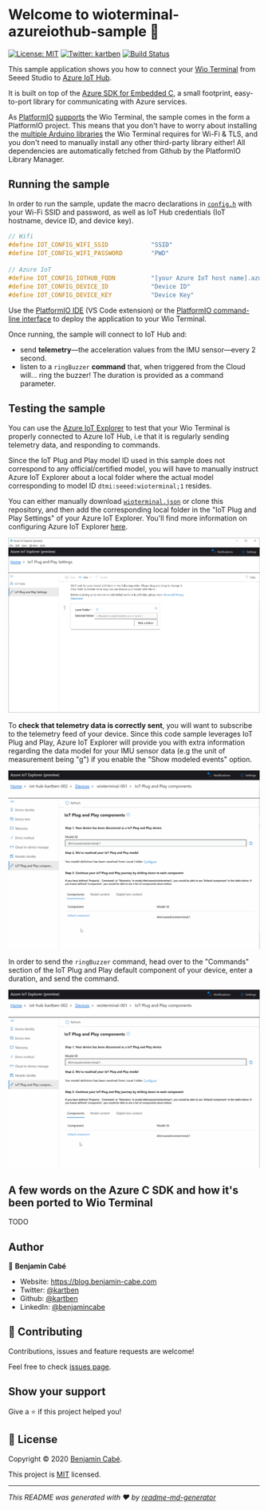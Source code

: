 # Welcome to wioterminal-azureiothub-sample 👋
[![License: MIT](https://img.shields.io/badge/License-MIT-yellow.svg)](/LICENSE)
[![Twitter: kartben](https://img.shields.io/twitter/follow/kartben.svg?style=social)](https://twitter.com/kartben)
[![Build Status](https://travis-ci.org/kartben/wioterminal-azureiothub-sample.svg?branch=master)](https://travis-ci.org/kartben/wioterminal-azureiothub-sample)

This sample application shows you how to connect your [Wio Terminal](https://www.seeedstudio.com/Wio-Terminal-p-4509.html) from Seeed Studio to [Azure IoT Hub](https://azure.microsoft.com/services/iot-hub). 

It is built on top of the [Azure SDK for Embedded C](https://github.com/Azure/azure-sdk-for-c), a small footprint, easy-to-port library for communicating with Azure services.

As [PlatformIO](https://platformio.org/) [supports](https://docs.platformio.org/en/latest/boards/atmelsam/seeed_wio_terminal.html) the Wio Terminal, the sample comes in the form a PlatformIO project. This means that you don't have to worry about installing the [multiple Arduino libraries](https://wiki.seeedstudio.com/Wio-Terminal-Network-Overview/) the Wio Terminal requires for Wi-Fi & TLS, and you don't need to manually install any other third-party library either! All dependencies are automatically fetched from Github by the PlatformIO Library Manager.

## Running the sample

In order to run the sample, update the macro declarations in [``config.h``](include/config.h) with your Wi-Fi SSID and password, as well as IoT Hub credentials (IoT hostname, device ID, and device key).

```cpp
// Wifi
#define IOT_CONFIG_WIFI_SSID            "SSID"
#define IOT_CONFIG_WIFI_PASSWORD        "PWD"

// Azure IoT
#define IOT_CONFIG_IOTHUB_FQDN          "[your Azure IoT host name].azure-devices.net"
#define IOT_CONFIG_DEVICE_ID            "Device ID"
#define IOT_CONFIG_DEVICE_KEY           "Device Key"
```

Use the [PlatformIO IDE](https://marketplace.visualstudio.com/items?itemName=platformio.platformio-ide) (VS Code extension) or the [PlatformIO command-line interface](https://platformio.org/install/cli) to deploy the application to your Wio Terminal. 

Once running, the sample will connect to IoT Hub and: 

* send **telemetry**—the acceleration values from the IMU sensor—every 2 second.
* listen to a `ringBuzzer` **command** that, when triggered from the Cloud will... ring the buzzer! The duration is provided as a command parameter.

## Testing the sample

You can use the [Azure IoT Explorer](https://github.com/Azure/azure-iot-explorer/releases) to test that your Wio Terminal is properly connected to Azure IoT Hub, i.e that it is regularly sending telemetry data, and responding to commands.

Since the IoT Plug and Play model ID used in this sample does not correspond to any official/certified model, you will have to manually instruct Azure IoT Explorer about a local folder where the actual model corresponding to model ID `dtmi:seeed:wioterminal;1` resides. 

You can either manually download [``wioterminal.json``](./wioterminal.json) or clone this repository, and then add the corresponding local folder in the "IoT Plug and Play Settings" of your Azure IoT Explorer. You'll find more information on configuring Azure IoT Explorer [here](https://docs.microsoft.com/en-us/azure/iot-pnp/howto-use-iot-explorer#connect-to-your-hub).

![](assets/azure-iot-explorer-configure-model-location.png)

To **check that telemetry data is correctly sent**, you will want to subscribe to the telemetry feed of your device. Since this code sample leverages IoT Plug and Play, Azure IoT Explorer will provide you with extra information regarding the data model for your IMU sensor data (e.g the unit of measurement being "g") if you enable the "Show modeled events" option.

![](assets/azure-iot-explorer-telemetry.gif)

In order to send the `ringBuzzer` command, head over to the "Commands" section of the IoT Plug and Play default component of your device, enter a duration, and send the command.

![](assets/azure-iot-explorer-send-command.gif)

## A few words on the Azure C SDK and how it's been ported to Wio Terminal

TODO

## Author

👤 **Benjamin Cabé**

* Website: https://blog.benjamin-cabe.com
* Twitter: [@kartben](https://twitter.com/kartben)
* Github: [@kartben](https://github.com/kartben)
* LinkedIn: [@benjamincabe](https://linkedin.com/in/benjamincabe)

## 🤝 Contributing

Contributions, issues and feature requests are welcome!

Feel free to check [issues page](https://github.com/kartben/wioterminal-azureiothub-sample/issues).

## Show your support

Give a ⭐️ if this project helped you!


## 📝 License

Copyright &copy; 2020 [Benjamin Cabé](https://github.com/kartben).

This project is [MIT](/LICENSE) licensed.

***
_This README was generated with ❤️ by [readme-md-generator](https://github.com/kefranabg/readme-md-generator)_